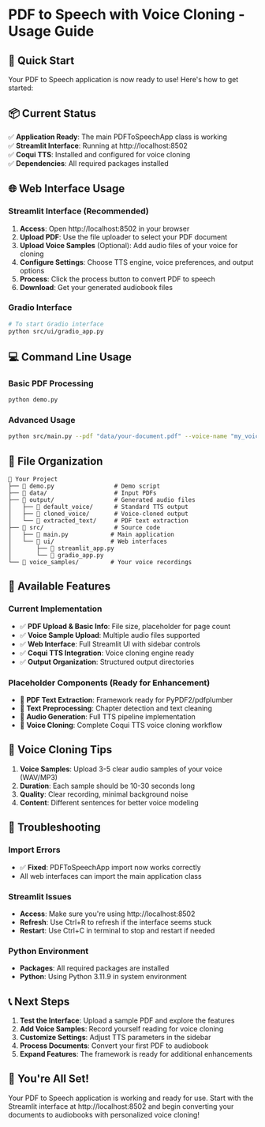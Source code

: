 # PDF to Speech with Voice Cloning - Usage Guide

## 🚀 Quick Start

Your PDF to Speech application is now ready to use! Here's how to get started:

## 📦 Current Status

✅ **Application Ready**: The main PDFToSpeechApp class is working  
✅ **Streamlit Interface**: Running at http://localhost:8502  
✅ **Coqui TTS**: Installed and configured for voice cloning  
✅ **Dependencies**: All required packages installed  

## 🌐 Web Interface Usage

### Streamlit Interface (Recommended)
1. **Access**: Open http://localhost:8502 in your browser
2. **Upload PDF**: Use the file uploader to select your PDF document
3. **Upload Voice Samples** (Optional): Add audio files of your voice for cloning
4. **Configure Settings**: Choose TTS engine, voice preferences, and output options
5. **Process**: Click the process button to convert PDF to speech
6. **Download**: Get your generated audiobook files

### Gradio Interface
```bash
# To start Gradio interface
python src/ui/gradio_app.py
```

## 💻 Command Line Usage

### Basic PDF Processing
```bash
python demo.py
```

### Advanced Usage
```bash
python src/main.py --pdf "data/your-document.pdf" --voice-name "my_voice" --tts-engine coqui
```

## 📁 File Organization

```
📂 Your Project
├── 📄 demo.py                 # Demo script
├── 📂 data/                   # Input PDFs
├── 📂 output/                 # Generated audio files
│   ├── 📂 default_voice/      # Standard TTS output
│   ├── 📂 cloned_voice/       # Voice-cloned output
│   └── 📂 extracted_text/     # PDF text extraction
├── 📂 src/                    # Source code
│   ├── 📄 main.py            # Main application
│   └── 📂 ui/                # Web interfaces
│       ├── 📄 streamlit_app.py
│       └── 📄 gradio_app.py
└── 📂 voice_samples/         # Your voice recordings
```

## 🔧 Available Features

### Current Implementation
- ✅ **PDF Upload & Basic Info**: File size, placeholder for page count
- ✅ **Voice Sample Upload**: Multiple audio files supported
- ✅ **Web Interface**: Full Streamlit UI with sidebar controls
- ✅ **Coqui TTS Integration**: Voice cloning engine ready
- ✅ **Output Organization**: Structured output directories

### Placeholder Components (Ready for Enhancement)
- 🔄 **PDF Text Extraction**: Framework ready for PyPDF2/pdfplumber
- 🔄 **Text Preprocessing**: Chapter detection and text cleaning
- 🔄 **Audio Generation**: Full TTS pipeline implementation
- 🔄 **Voice Cloning**: Complete Coqui TTS voice cloning workflow

## 🎵 Voice Cloning Tips

1. **Voice Samples**: Upload 3-5 clear audio samples of your voice (WAV/MP3)
2. **Duration**: Each sample should be 10-30 seconds long
3. **Quality**: Clear recording, minimal background noise
4. **Content**: Different sentences for better voice modeling

## 🔧 Troubleshooting

### Import Errors
- ✅ **Fixed**: PDFToSpeechApp import now works correctly
- All web interfaces can import the main application class

### Streamlit Issues
- **Access**: Make sure you're using http://localhost:8502
- **Refresh**: Use Ctrl+R to refresh if the interface seems stuck
- **Restart**: Use Ctrl+C in terminal to stop and restart if needed

### Python Environment
- **Packages**: All required packages are installed
- **Python**: Using Python 3.11.9 in system environment

## 📞 Next Steps

1. **Test the Interface**: Upload a sample PDF and explore the features
2. **Add Voice Samples**: Record yourself reading for voice cloning
3. **Customize Settings**: Adjust TTS parameters in the sidebar
4. **Process Documents**: Convert your first PDF to audiobook
5. **Expand Features**: The framework is ready for additional enhancements

## 🎉 You're All Set!

Your PDF to Speech application is working and ready for use. Start with the Streamlit interface at http://localhost:8502 and begin converting your documents to audiobooks with personalized voice cloning!

